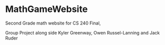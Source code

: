# MathGameWebsite

Second Grade math website for CS 240 Final,

Group Project along side Kyler Greenway, Owen Russel-Lanning and Jack Ruder
